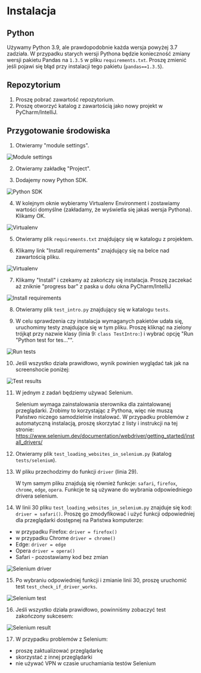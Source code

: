 # Instalacja

## Python

Używamy Python 3.9, ale prawdopodobnie każda wersja powyżej 3.7 zadziała. W przypadku starych wersji Pythona będzie konieczność zmiany wersji pakietu Pandas na `1.3.5` w pliku `requirements.txt`. Proszę zmienić jeśli pojawi się błąd przy instalacji tego pakietu (`pandas==1.3.5`).

## Repozytorium

1. Proszę pobrać zawartość repozytorium.
2. Proszę otworzyć katalog z zawartością jako nowy projekt w PyCharm/IntelliJ.

## Przygotowanie środowiska

1. Otwieramy "module settings".

![Module settings](images/01_module_settings.png)

2. Otwieramy zakładkę "Project".

3. Dodajemy nowy Python SDK.

![Python SDK](images/02_add_sdk.png)

4. W kolejnym oknie wybieramy Virtualenv Environment i zostawiamy wartości domyślne (zakładamy, że wyświetla się jakaś wersja Pythona). Klikamy OK.

![Virtualenv](images/03_virtualenv.png)

5. Otwieramy plik `requirements.txt` znajdujący się w katalogu z projektem.

6. Klikamy link "Install requirements" znajdujący się na belce nad zawartością pliku.

![Virtualenv](images/04_requirements.png)

7. Klikamy "Install" i czekamy aż zakończy się instalacja. Proszę zaczekać aż zniknie "progress bar" z paska u dołu okna PyCharm/IntelliJ

![Install requirements](images/05_requirements_install.png)

8. Otwieramy plik `test_intro.py` znajdujący się w katalogu `tests`.

9. W celu sprawdzenia czy instalacja wymaganych pakietów udała się, uruchomimy testy znajdujące się w tym pliku. Proszę kliknąć na zielony trójkąt przy nazwie klasy (linia 9: `class TestIntro:`) i wybrać opcję "Run "Python test for tes..."".

![Run tests](images/06_run_test_intro.png)

10. Jeśli wszystko działa prawidłowo, wynik powinien wyglądać tak jak na screenshocie poniżej:

![Test results](images/07_test_intro_result.png)

11. W jednym z zadań będziemy używać Selenium.

    Selenium wymaga zainstalowania sterownika dla zaintalowanej przeglądarki. Zrobimy to korzystając z Pythona, więc nie muszą Państwo niczego samodzielnie instalować. W przypadku problemów z automatyczną instalacją, proszę skorzytać z listy i instrukcji na tej stronie: https://www.selenium.dev/documentation/webdriver/getting_started/install_drivers/

12. Otwieramy plik `test_loading_websites_in_selenium.py` (katalog `tests/selenium`).

13. W pliku przechodzimy do funkcji `driver` (linia 29).

    W tym samym pliku znajdują się również funkcje: `safari`, `firefox`, `chrome`, `edge`, `opera`. Funkcje te są używane do wybrania odpowiedniego drivera selenium.

14. W linii 30 pliku `test_loading_websites_in_selenium.py` znajduje się kod: `driver = safari()`. Proszę go zmodyfikować i użyć funkcji odpowiedniej dla przeglądarki dostępnej na Państwa komputerze:

* w przypadku Firefox: `driver = firefox()`
* w przypadku Chrome `driver = chrome()`
* Edge: `driver = edge`
* Opera `driver = opera()`
* Safari - pozostawiamy kod bez zmian

![Selenium driver](images/08_selenium.png)

15. Po wybraniu odpowiedniej funkcji i zmianie linii 30, proszę uruchomić test `test_check_if_driver_works`.

![Selenium test](images/09_selenium_run.png)

16. Jeśli wszystko działa prawidłowo, powinniśmy zobaczyć test zakończony sukcesem:

![Selenium result](images/10_selenium_result.png)

17. W przypadku problemów z Selenium:

* proszę zaktualizować przeglądarkę
* skorzystać z innej przeglądarki
* nie używać VPN w czasie uruchamiania testów Selenium
